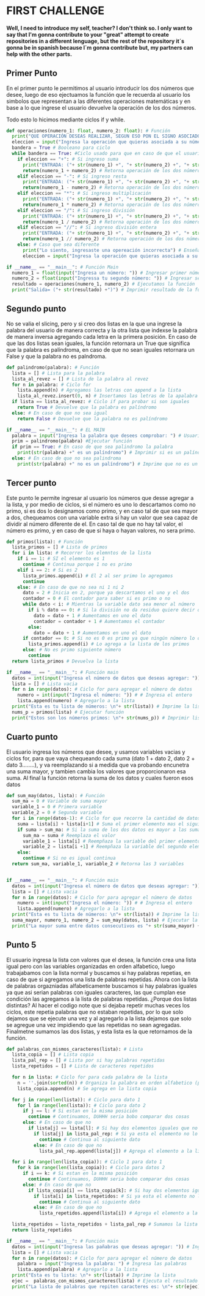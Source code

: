 # FIRST CHALLENGE

#### Well, I need to introduce my self, teacher? I don't think so. I only want to say that I'm gonna contribute to your "great" attempt to create repositories in a different lenguage, but the rest of the repository it´s gonna be in spanish because I´m gonna contribute but, my partners can help with the other parts.

## Primer Punto

En el primer punto le permitimos al usuario introducir los dos números que desee, luego de eso ejectuamos la función que le recuerda al usuario los simbolos que representan a las diferentes operaciones matemáticas y en base a lo que ingrese el usuario devuelve la operación de los dos números.

Todo esto lo hicimos mediante ciclos if y while.

``` python
def operaciones(numero_1: float, numero_2: float): # Función
  print("QUE OPERACIÓN DESEAS REALIZAR, SEGUN ESO PON EL SIGNO ASOCIADO \n+ = Suma \n- = Resta \n* = Multiplicación \n/ = División (Número 1 / Número 2) \n// = División Entera (Número 1 // Número 2)") #Explicación por si alguien no lo tiene claro
  eleccion = input("Ingresa la operación que quieras asociada a su número: ")
  bandera = True # Booleano para ciclo
  while bandera == True: #Ciclo usado para que en caso de que el usuario ingrese algo incorrecto en la opreación el codigo no falle sino explique que pasa
    if eleccion == "+": # Si ingreso suma
      print("ENTRADA: ("+ str(numero_1) +", "+ str(numero_2) +", "+ str(eleccion) +")")
      return(numero_1 + numero_2) # Retorna operación de los dos números
    elif eleccion == "-": # Si ingreso resta
      print("ENTRADA: ("+ str(numero_1) +", "+ str(numero_2) +", "+ str(eleccion) +")")
      return(numero_1 - numero_2) # Retorna operación de los dos números
    elif eleccion == "*": # Si ingreso multiplicación
      print("ENTRADA: ("+ str(numero_1) +", "+ str(numero_2) +", "+ str(eleccion) +")")
      return(numero_1 * numero_2) # Retorna operación de los dos números
    elif eleccion == "/": # Si ingreso división
      print("ENTRADA: ("+ str(numero_1) +", "+ str(numero_2) +", "+ str(eleccion) +")")
      return(numero_1 / numero_2) # Retorna operación de los dos números
    elif eleccion == "//": # Si ingreso división entera
      print("ENTRADA: ("+ str(numero_1) +", "+ str(numero_2) +", "+ str(eleccion) +")")
      return(numero_1 // numero_2) # Retorna operación de los dos números 
    else: # Caso que sea diferente
      print("Lo siento, ingresaste una opereación incorrecta") # Enseña que cometió un erorr
      eleccion = input("Ingresa la operación que quieras asociada a su número") # Repite el ingreso del dato

if __name__ == "__main__": # Función Main
  numero_1 = float(input("Ingresa un número: ")) # Ingresar primer número
  numero_2 = float(input("Ingressa tu segundo número: ")) # Ingresar segundo número
  resultado = operaciones(numero_1, numero_2) # Ejecutamos la función
  print("Salida= ("+ str(resultado) +")") # Imprimir resultado de la función
```

## Segundo punto

No se valia el slicing, pero y si creo dos listas en la que una ingrese la palabra del usuario de manera correcta y la otra lista que indexse la palabra de manera inversa agregando cada letra en la primera posición. En caso de que las dos listas sean iguales, la función retornara un True que significa que la palabra es palíndroma, en caso de que no sean iguales retornara un False y que la palabra no es palndroma.

``` python
def palindromo(palabra): # Función
  lista = [] # Lista para la palabra
  lista_al_revez = [] # Lista de la palabra al revez
  for n in palabra: # Ciclo for
    lista.append(n) # Agregamos las letras con append a la lista
    lista_al_revez.insert(0, n) # Insertamos las letras de la apalabra al revez, agregandolas en la primera posición
  if lista == lista_al_revez: # Ciclo if para probar si son iguales
    return True # Devuelve que la palabra es palíndromo
  else: # En caso de que no sea igual
    return False # Devuelve que la palabra no es palíndromo

if __name__ == "__main__": # EL MAIN
  palabra = input("Ingresa la palabra que desees comprobar: ") # Usuario ingresa palabra
  prim = palindromo(palabra) #Ejecutar función
  if prim == True: # En caso de que sea palindromo la palabra
    print(str(palabra) +" es un palíndromo") # Imprimir si es un palíndromo
  else: # En caso de que no sea palindroma
    print(str(palabra) +" no es un palíndromo") # Imprime que no es un palíndromo
```

## Tercer punto

Este punto le permite ingresar al usuario los números que desse agregar a la lista, y por medio de ciclos, si el número es uno lo descartamos como no primo, si es dos lo designamos como primo, y en caso tal de que sea mayor a dos, chequeamos con una variable extra si hay un valor que sea capaz de dividir al número diferente de el. En caso tal de que no hay tal valor, el número es primo, y en caso de que si haya o hayan valores, no sera primo.

``` python
def primos(lista): # Función
  lista_primos = [] # Lista de primos
  for i in lista: # Recorrer los elemntos de la lista
    if i == 1: # SI el elemento es 1
      continue # Continua porque 1 no es primo 
    elif i == 2: # Si es 2
      lista_primos.append(i) # El 2 al ser primo lo agregamos 
      continue
    else: # En caso de que no sea ni 1 ni 2
      dato = 2 # Inicia en 2, porque ya descartamos el uno y el dos
      contador = 0 # El contador para saber si es primo o no
      while dato < i: # Mientras la variable dato sea menor al número
        if i % dato == 0: # Si la división no da residuo quiere decir que no es primo
          dato = dato + 1 # Aumentamos en uno el dato
          contador = contador + 1 # Aumentamos el contador
        else:
          dato = dato + 1 # Aumentamos en uno el dato
      if contador == 0: # Si no es 0 es primo ya que ningún número lo dividio
        lista_primos.append(i) # Lo agrega a la lista de los primos
      else: # No es primo siguiente número
        continue
  return lista_primos # Devuelva la lista

if __name__ == "__main__": # Función main
  datos = int(input("Ingresa el número de datos que deseas agregar: ")) # Ingrese el número de datos que quiere agregar
  lista = [] # Lista vacia
  for n in range(datos): # Ciclo for para agregar el número de datos
    numero = int(input("Ingresa el número: ")) # # Ingresa el entero
    lista.append(numero) # Agregarlo a la lista
  print("Esta es tu lista de números: \n"+ str(lista)) # Imprime la lista
  nums_p = primos(lista) # Ejecutar función
  print("Estos son los números primos: \n"+ str(nums_p)) # Imprimir lista de primos
```

## Cuarto punto

El usuario ingresa los números que desee, y usamos variables vacias y ciclos for, para que vaya chequeando cada suma (dato 1 + dato 2, dato 2 + dato 3........), y va reemplazando si a medida que va probando encunetra una suma mayor, y tambien cambia los valores que proporcionaron esa suma. Al final la función retorna la suma de los datos y cuales fueron esos datos

``` python
def sum_may(datos, lista): # Función
  sum_ma = 0 # Variable de suma mayor
  variable_1 = 0 # Primera variable
  variable_2 = 0 # Segunda variable
  for i in range(datos-1): # Ciclo for que recorre la cantidad de datos de la lista
    suma = lista[i] + lista[i+1] # Suma el primer elemento mas el siguiente
    if suma > sum_ma: # Si la suma de los dos datos es mayor a las sumas previas 
      sum_ma = suma # Reemplaza el valor 
      variable_1 = lista[i] # Reempñaza la variable del primer elemento
      variable_2 = lista[i +1] # Reempñaza la variable del segundo elemento
    else: 
      continue # Si no es igual continua
  return sum_ma, variable_1, variable_2 # Retorna las 3 variables


if __name__ == "__main__": # Función main
  datos = int(input("Ingresa el número de datos que deseas agregar: ")) # Ingrese el número de datos que quiere agregar
  lista = [] # Lista vacia
  for n in range(datos): # Ciclo for para agregar el número de datos
    numero = int(input("Ingresa el número: ")) # # Ingresa el entero
    lista.append(numero) # Agregarlo a la lista
  print("Esta es tu lista de números: \n"+ str(lista)) # Imprime la lista
  suma_mayor, numero_1, numero_2 = sum_may(datos, lista) # Ejecutar la función
  print("La mayor suma entre datos consecutivos es "+ str(suma_mayor) +" que es dado por: "+ str(numero_1) +" y "+ str(numero_2) ) # Imprimir resultado
```

## Punto 5

El usuario ingresa la lista con valores que el desea, la función crea una lista igual pero con las variables organizadas en orden alfabetico, luego trabajabamos con la lista normal y buscamos si hay palabras repetias, en caso de que si agregamos una lista de palabras repetidas. Ahora con la lista de palabras orgazniadas alfabeticamente buscamos si hay palabras iguales ya que asi serian palabras con iguales caracteres, las que cumplan ese condición las agregamos a la lista de palabras repetidas. ¿Porque dos listas distintas? Al hacer el codigo note que si dejaba repetir muchas veces los ciclos, este repetia palabras que no estaban repetidas, por lo que solo dejamos que se ejecute una vez y al agregarlo a la lista dejamos que solo se agregue una vez impidiendo que las repetidas no sean agregadas. Finalmetne sumamos las dos listas, y esta lista es la que retornamos de la función.

``` python
def palabras_con_mismos_caracteres(lista): # Lista
  lista_copia = [] # Lista copia
  lista_pal_rep = [] # Lista por si hay palabras repetidas
  lista_repetidos = [] # Lista de caracteres repetidos

  for n in lista: # Ciclo for para cada palabra de la lista
    n = ''.join(sorted(n)) # Organiza la palabra en orden alfabetico (paz = apz)
    lista_copia.append(n) # Se agrega en la lista copia

  for j in range(len(lista)): # Ciclo para dato 1
    for l in range(len(lista)): # Ciclo para dato 2
      if j == l: # Si estan en la misma posición 
        continue # Continuamos, DUHHH seria bobo comparar dos cosas
      else: # En caso de que no
        if lista[j] == lista[l]: # Si hay dos elementos iguales que no sean de la misma posición 
          if lista[j] in lista_pal_rep: # Si ya esta el elemento no lo agrega
            continue # Continua al siguiente dato
          else: # En caso de que no
            lista_pal_rep.append(lista[j]) # Agrega el elemento a la lista de palabras repetidas

  for i in range(len(lista_copia)): # Ciclo 1 para dato 1
    for k in range(len(lista_copia)): # Ciclo para datos 2
      if i == k: # Si estan en la misma posición
        continue # Continuamos, DUHHH seria bobo comparar dos cosas
      else: # En caso de que no
        if lista_copia[i] == lista_copia[k]: # Si hay dos elementos iguales que no sean de la misma posición
          if lista[i] in lista_repetidos: # Si ya esta el elemento no lo agrega
            continue # Continua al siguiente dato
          else: # En caso de que no
            lista_repetidos.append(lista[i]) # Agrega el elemento a la lista de repetidos

  lista_repetidos = lista_repetidos + lista_pal_rep # Sumamos la lista de repetidos con la lista de palabras repetidas
  return lista_repetidos

if __name__ == "__main__": # Función main
  datos = int(input("Ingresa las pañabras que deseas agregar: ")) # Ingrese el número de palabras que quiere agregar
  lista = [] # Lista vacia
  for n in range(datos): # Ciclo for para agregar el número de datos
    palabra = input("Ingresa la palabra: ") # Ingresa las palabras
    lista.append(palabra) # Agregarlo a la lista
  print("Esta es tu lista: \n"+ str(lista)) # Imprime la lista
  ejec =  palabras_con_mismos_caracteres(lista) # Ejecuta el resultado   
  print("La lista de palabras que repiten caracteres es: \n"+ str(ejec)) # Imprime el resultado final
```

